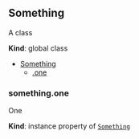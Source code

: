 <a name="Something"></a>

## Something
A class

**Kind**: global class  

* [Something](#Something)
    * [.one](#Something+one)

<a name="Something+one"></a>

### something.one
One

**Kind**: instance property of [<code>Something</code>](#Something)  

